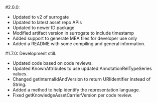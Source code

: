 #2.0.0:
* Updated to v2 of surrogate
* Updated to latest asset repo APIs
* Updated to newer ID package
* Modified artifact version in surrogate to include timestamp
* Added support to generate MEA files for developer use only
* Added a README with some compiling and general information.

#1.7.0: 
Development still.
* Updated code based on code reviews.
* Updated KnownAttributes to use updated AnnotationRelTypeSeries values.
* Changed getInternalIdAndVersion to return URIIdentifier instead of String.
* Added a method to help identify the representation language.
* Fixed getKnowledgeAssetCarrierVersion per code review.